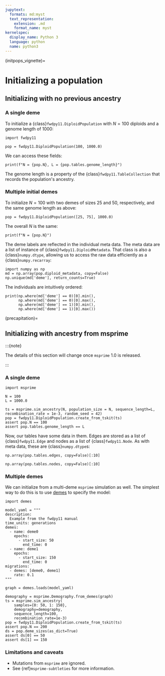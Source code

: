 ```yaml
---
jupytext:
  formats: md:myst
  text_representation:
    extension: .md
    format_name: myst
kernelspec:
  display_name: Python 3
  language: python
  name: python3
---
```


(initpops_vignette)=

# Initializing a population

## Initializing with no previous ancestry

### A single deme

To initialize a {class}`fwdpy11.DiploidPopulation` with $N = 100$ diploids and a genome length of $1000$:

```{code-cell} python
import fwdpy11

pop = fwdpy11.DiploidPopulation(100, 1000.0)
```

We can access these fields:

```{code-cell} python
print(f"N = {pop.N}, L = {pop.tables.genome_length}")
```

The genome length is a property of the {class}`fwdpy11.TableCollection` that records the population's ancestry.

### Multiple initial demes

To initialize $N = 100$ with two demes of sizes 25 and 50, respectively, and the same genome length as above:

```{code-cell} python
pop = fwdpy11.DiploidPopulation([25, 75], 1000.0)
```

The overall $N$ is the same:

```{code-cell} python
print(f"N = {pop.N}")
```

The deme labels are reflected in the individual meta data.
The meta data are a list of instance of {class}`fwdpy11.DiploidMetadata`.
That class is also a {class}`numpy.dtype`, allowing us to access the raw data efficiently as a {class}`numpy.recarray`:

```{code-cell} python
import numpy as np
md = np.array(pop.diploid_metadata, copy=False)
np.unique(md['deme'], return_counts=True)
```

The individuals are intuitively ordered:

```{code-cell} python
print(np.where(md['deme'] == 0)[0].min(),
      np.where(md['deme'] == 0)[0].max(),
      np.where(md['deme'] == 1)[0].min(),
      np.where(md['deme'] == 1)[0].max())
```

(precapitation)=

## Initializing with ancestry from msprime

:::{note}

The details of this section will change once `msprime` 1.0 is released.

:::

### A single deme

```{code-cell} python
import msprime

N = 100
L = 1000.0

ts = msprime.sim_ancestry(N, population_size = N, sequence_length=L, recombination_rate = 1e-3, random_seed = 42)
pop = fwdpy11.DiploidPopulation.create_from_tskit(ts)
assert pop.N == 100
assert pop.tables.genome_length == L
```

Now, our tables have some data in them.
Edges are stored as a list of {class}`fwdpy11.Edge` and nodes as a list of {class}`fwdpy11.Node`.
As with meta data, these are {class}`numpy.dtype`s:


```{code-cell} python
np.array(pop.tables.edges, copy=False)[:10]
```

```{code-cell} python
np.array(pop.tables.nodes, copy=False)[:10]
```

### Multiple demes

We can initialize from a multi-deme `msprime` simulation as well.
The simplest way to do this is to use [demes](https://popsim-consortium.github.io/demes-spec-docs/main/tutorial.html) to specify the model:

```{code-cell} python
import demes

model_yaml = """
description:
  Example from the fwdpy11 manual
time_units: generations
demes:
  - name: deme0
    epochs:
      - start_size: 50
        end_time: 0
  - name: deme1
    epochs:
      - start_size: 150
        end_time: 0
migrations:
  - demes: [deme0, deme1]
    rate: 0.1    
"""

graph = demes.loads(model_yaml)

demography = msprime.Demography.from_demes(graph)
ts = msprime.sim_ancestry(
    samples={0: 50, 1: 150},
    demography=demography,
    sequence_length=100,
    recombination_rate=1e-3)
pop = fwdpy11.DiploidPopulation.create_from_tskit(ts)
assert pop.N == 200
ds = pop.deme_sizes(as_dict=True)
assert ds[0] == 50
assert ds[1] == 150
```

### Limitations and caveats

* Mutations from `msprime` are ignored.
* See {ref}`msprime-subtleties` for more information.
